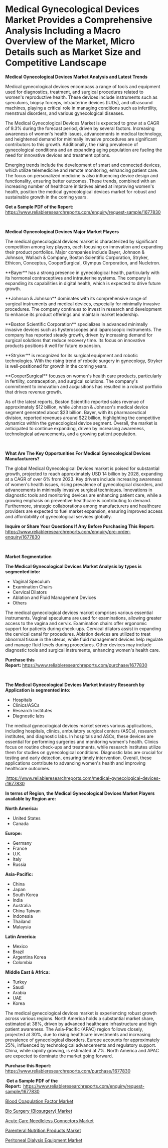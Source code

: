 <p><h1>Medical Gynecological Devices Market Provides a Comprehensive Analysis Including a Macro Overview of the Market, Micro Details such as Market Size and Competitive Landscape</h1></p><p><strong>Medical Gynecological Devices Market Analysis and Latest Trends</strong></p>
<p><p>Medical gynecological devices encompass a range of tools and equipment used for diagnostics, treatment, and surgical procedures related to women's reproductive health. These devices include instruments such as speculums, biopsy forceps, intrauterine devices (IUDs), and ultrasound machines, playing a critical role in managing conditions such as infertility, menstrual disorders, and various gynecological diseases.</p><p>The Medical Gynecological Devices Market is expected to grow at a CAGR of 9.3% during the forecast period, driven by several factors. Increasing awareness of women's health issues, advancements in medical technology, and heightened demand for minimally invasive procedures are significant contributors to this growth. Additionally, the rising prevalence of gynecological conditions and an expanding aging population are fueling the need for innovative devices and treatment options. </p><p>Emerging trends include the development of smart and connected devices, which utilize telemedicine and remote monitoring, enhancing patient care. The focus on personalized medicine is also influencing device design and functionality, ensuring better outcomes. These trends, combined with an increasing number of healthcare initiatives aimed at improving women's health, position the medical gynecological devices market for robust and sustainable growth in the coming years.</p></p>
<p><strong>Get a Sample PDF of the Report:&nbsp;</strong> <a href="https://www.reliableresearchreports.com/enquiry/request-sample/1677830?utm_campaign=32&utm_medium=2&utm_source=Github&utm_content=ia&utm_term=25032025&utm_id=medical-gynecological-devices">https://www.reliableresearchreports.com/enquiry/request-sample/1677830</a></p>
<p>&nbsp;</p>
<p><strong>Medical Gynecological Devices Major Market Players</strong></p>
<p><p>The medical gynecological devices market is characterized by significant competition among key players, each focusing on innovation and expanding their product portfolios. Major companies include Bayer, Johnson & Johnson, Wallach & Company, Boston Scientific Corporation, Stryker, Ethicon, Conceptus, CooperSurgical, Olympus Corporation, and Nucletron.</p><p>**Bayer** has a strong presence in gynecological health, particularly with its hormonal contraceptives and intrauterine systems. The company is expanding its capabilities in digital health, which is expected to drive future growth.</p><p>**Johnson & Johnson** dominates with its comprehensive range of surgical instruments and medical devices, especially for minimally invasive procedures. The company continues to invest in research and development to enhance its product offerings and maintain market leadership.</p><p>**Boston Scientific Corporation** specializes in advanced minimally invasive devices such as hysteroscopes and laparoscopic instruments. The company has reported steady growth, driven by increasing demand for surgical solutions that reduce recovery time. Its focus on innovative products positions it well for future expansion.</p><p>**Stryker** is recognized for its surgical equipment and robotic technologies. With the rising trend of robotic surgery in gynecology, Stryker is well-positioned for growth in the coming years.</p><p>**CooperSurgical** focuses on women's health care products, particularly in fertility, contraception, and surgical solutions. The company's commitment to innovation and acquisitions has resulted in a robust portfolio that drives revenue growth.</p><p>As of the latest reports, Boston Scientific reported sales revenue of approximately $12 billion, while Johnson & Johnson's medical device segment generated about $23 billion. Bayer, with its pharmaceutical division, reported revenues around $22 billion, highlighting the competitive dynamics within the gynecological device segment. Overall, the market is anticipated to continue expanding, driven by increasing awareness, technological advancements, and a growing patient population.</p></p>
<p>&nbsp;</p>
<p><strong>What Are The Key Opportunities For Medical Gynecological Devices Manufacturers?</strong></p>
<p><p>The global Medical Gynecological Devices market is poised for substantial growth, projected to reach approximately USD 14 billion by 2028, expanding at a CAGR of over 6% from 2023. Key drivers include increasing awareness of women's health issues, rising prevalence of gynecological disorders, and advancements in minimally invasive surgical techniques. Innovations in diagnostic tools and monitoring devices are enhancing patient care, while a growing emphasis on preventive healthcare is contributing to demand. Furthermore, strategic collaborations among manufacturers and healthcare providers are expected to fuel market expansion, ensuring improved access and affordability of gynecological services globally.</p></p>
<p><strong>Inquire or Share Your Questions If Any Before Purchasing This Report:</strong> <a href="https://www.reliableresearchreports.com/enquiry/pre-order-enquiry/1677830?utm_campaign=32&utm_medium=2&utm_source=Github&utm_content=ia&utm_term=25032025&utm_id=medical-gynecological-devices">https://www.reliableresearchreports.com/enquiry/pre-order-enquiry/1677830</a></p>
<p>&nbsp;</p>
<p><strong>Market Segmentation</strong></p>
<p><strong>The Medical Gynecological Devices Market Analysis by types is segmented into:</strong></p>
<p><ul><li>Vaginal Speculum</li><li>Examination Chairs</li><li>Cervical Dilators</li><li>Ablation and Fluid Management Devices</li><li>Others</li></ul></p>
<p><p>The medical gynecological devices market comprises various essential instruments. Vaginal speculums are used for examinations, allowing greater access to the vagina and cervix. Examination chairs offer ergonomic support for patients during check-ups. Cervical dilators assist in expanding the cervical canal for procedures. Ablation devices are utilized to treat abnormal tissue in the uterus, while fluid management devices help regulate and manage fluid levels during procedures. Other devices may include diagnostic tools and surgical instruments, enhancing women's health care.</p></p>
<p><strong>Purchase this Report:&nbsp;</strong><a href="https://www.reliableresearchreports.com/purchase/1677830?utm_campaign=32&utm_medium=2&utm_source=Github&utm_content=ia&utm_term=25032025&utm_id=medical-gynecological-devices">https://www.reliableresearchreports.com/purchase/1677830</a></p>
<p>&nbsp;</p>
<p><strong>The Medical Gynecological Devices Market Industry Research by Application is segmented into:</strong></p>
<p><ul><li>Hospitals</li><li>Clinics/ASCs</li><li>Research Institutes</li><li>Diagnostic labs</li></ul></p>
<p><p>The medical gynecological devices market serves various applications, including hospitals, clinics, ambulatory surgical centers (ASCs), research institutes, and diagnostic labs. In hospitals and ASCs, these devices are essential for performing surgeries and monitoring women's health. Clinics focus on routine check-ups and treatments, while research institutes utilize them for studies on gynecological conditions. Diagnostic labs are crucial for testing and early detection, ensuring timely intervention. Overall, these applications contribute to advancing women's health and improving healthcare outcomes.</p></p>
<p><a href="https://www.reliableresearchreports.com/medical-gynecological-devices-r1677830?utm_campaign=32&utm_medium=2&utm_source=Github&utm_content=ia&utm_term=25032025&utm_id=medical-gynecological-devices">&nbsp;https://www.reliableresearchreports.com/medical-gynecological-devices-r1677830</a></p>
<p><strong>In terms of Region, the Medical Gynecological Devices Market Players available by Region are:</strong></p>
<p>
    <p> <strong> North America: </strong>
        <ul>
            <li>United States</li>
            <li>Canada</li>
        </ul>
        </p> 
    <p> <strong> Europe: </strong>
        <ul>
            <li>Germany</li>
            <li>France</li>
            <li>U.K.</li>
            <li>Italy</li>
            <li>Russia</li>
        </ul>
        </p> 
    <p> <strong> Asia-Pacific: </strong>
        <ul>
            <li>China</li>
            <li>Japan</li>
            <li>South Korea</li>
            <li>India</li>
            <li>Australia</li>
            <li>China Taiwan</li>
            <li>Indonesia</li>
            <li>Thailand</li>
            <li>Malaysia</li>
        </ul>
        </p> 
    <p> <strong> Latin America: </strong>
        <ul>
            <li>Mexico</li>
            <li>Brazil</li>
            <li>Argentina Korea</li>
            <li>Colombia</li>
        </ul>
        </p> 
    <p> <strong> Middle East & Africa: </strong>
        <ul>
            <li>Turkey</li>
            <li>Saudi</li>
            <li>Arabia</li>
            <li>UAE</li>
            <li>Korea</li>
        </ul>
    </p>
    </p>
<p><p>The medical gynecological devices market is experiencing robust growth across various regions. North America holds a substantial market share, estimated at 38%, driven by advanced healthcare infrastructure and high patient awareness. The Asia-Pacific (APAC) region follows closely, projected at 30%, due to rising healthcare investments and increasing prevalence of gynecological disorders. Europe accounts for approximately 25%, influenced by technological advancements and regulatory support. China, while rapidly growing, is estimated at 7%. North America and APAC are expected to dominate the market going forward.</p></p>
<p><strong>Purchase this Report: </strong><a href="https://www.reliableresearchreports.com/purchase/1677830?utm_campaign=32&utm_medium=2&utm_source=Github&utm_content=ia&utm_term=25032025&utm_id=medical-gynecological-devices">https://www.reliableresearchreports.com/purchase/1677830</a></p>
<p>&nbsp;<strong>Get a Sample PDF of the Report:&nbsp;&nbsp;</strong><a href="https://www.reliableresearchreports.com/enquiry/request-sample/1677830?utm_campaign=32&utm_medium=2&utm_source=Github&utm_content=ia&utm_term=25032025&utm_id=medical-gynecological-devices">https://www.reliableresearchreports.com/enquiry/request-sample/1677830</a></p>
<p><strong></strong></p>
<p><p><a href="https://github.com/billejuman43/Market-Research-Report-List-1/blob/main/blood-coagulation-factor-market.md?utm_campaign=32&utm_medium=2&utm_source=Github&utm_content=ia&utm_term=25032025&utm_id=medical-gynecological-devices">Blood Coagulation Factor Market</a></p><p><a href="https://github.com/reeseberro3j/Market-Research-Report-List-1/blob/main/bio-surgery-biosurgery-market.md?utm_campaign=32&utm_medium=2&utm_source=Github&utm_content=ia&utm_term=25032025&utm_id=medical-gynecological-devices">Bio Surgery (Biosurgery) Market</a></p><p><a href="https://github.com/pockettifere14/Market-Research-Report-List-1/blob/main/acute-care-needleless-connectors-market.md?utm_campaign=32&utm_medium=2&utm_source=Github&utm_content=ia&utm_term=25032025&utm_id=medical-gynecological-devices">Acute Care Needleless Connectors Market</a></p><p><a href="https://github.com/rocicbenton/Market-Research-Report-List-1/blob/main/parenteral-nutrition-products-market.md?utm_campaign=32&utm_medium=2&utm_source=Github&utm_content=ia&utm_term=25032025&utm_id=medical-gynecological-devices">Parenteral Nutrition Products Market</a></p><p><a href="https://github.com/shroffuhpa/Market-Research-Report-List-1/blob/main/peritoneal-dialysis-equipment-market.md?utm_campaign=32&utm_medium=2&utm_source=Github&utm_content=ia&utm_term=25032025&utm_id=medical-gynecological-devices">Peritoneal Dialysis Equipment Market</a></p></p>